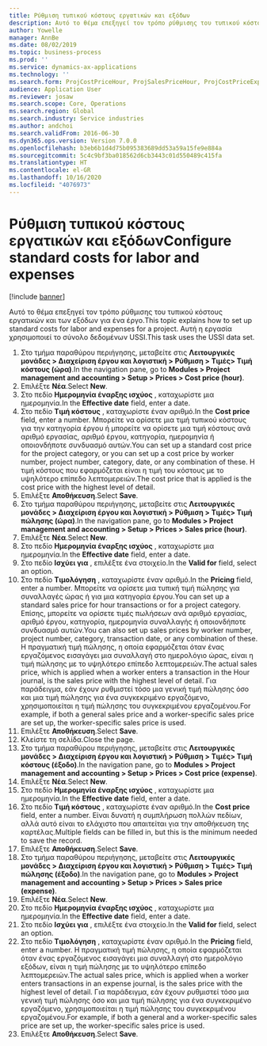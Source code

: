 ```yaml
---
title: Ρύθμιση τυπικού κόστους εργατικών και εξόδων
description: Αυτό το θέμα επεξηγεί τον τρόπο ρύθμισης του τυπικού κόστους εργατικών και των εξόδων για ένα έργο.
author: Yowelle
manager: AnnBe
ms.date: 08/02/2019
ms.topic: business-process
ms.prod: ''
ms.service: dynamics-ax-applications
ms.technology: ''
ms.search.form: ProjCostPriceHour, ProjSalesPriceHour, ProjCostPriceExpense, ProjSalesPriceCost
audience: Application User
ms.reviewer: josaw
ms.search.scope: Core, Operations
ms.search.region: Global
ms.search.industry: Service industries
ms.author: andchoi
ms.search.validFrom: 2016-06-30
ms.dyn365.ops.version: Version 7.0.0
ms.openlocfilehash: b3eb6b1d4d75b095383689dd53a59a15fe9e884a
ms.sourcegitcommit: 5c4c9bf3ba018562d6cb3443c01d550489c415fa
ms.translationtype: HT
ms.contentlocale: el-GR
ms.lasthandoff: 10/16/2020
ms.locfileid: "4076973"
---
```

# <a name="configure-standard-costs-for-labor-and-expenses"></a><span data-ttu-id="e657d-103">Ρύθμιση τυπικού κόστους εργατικών και εξόδων</span><span class="sxs-lookup"><span data-stu-id="e657d-103">Configure standard costs for labor and expenses</span></span>

[!include [banner](../../includes/banner.md)]

<span data-ttu-id="e657d-104">Αυτό το θέμα επεξηγεί τον τρόπο ρύθμισης του τυπικού κόστους εργατικών και των εξόδων για ένα έργο.</span><span class="sxs-lookup"><span data-stu-id="e657d-104">This topic explains how to set up standard costs for labor and expenses for a project.</span></span> <span data-ttu-id="e657d-105">Αυτή η εργασία χρησιμοποιεί το σύνολο δεδομένων USSI.</span><span class="sxs-lookup"><span data-stu-id="e657d-105">This task uses the USSI data set.</span></span>

1. <span data-ttu-id="e657d-106">Στο τμήμα παραθύρου περιήγησης, μεταβείτε στις **Λειτουργικές μονάδες > Διαχείριση έργου και λογιστική > Ρύθμιση > Τιμές> Τιμή κόστους (ώρα)**.</span><span class="sxs-lookup"><span data-stu-id="e657d-106">In the navigation pane, go to **Modules > Project management and accounting > Setup > Prices > Cost price (hour)**.</span></span>
2. <span data-ttu-id="e657d-107">Επιλέξτε **Νέα**.</span><span class="sxs-lookup"><span data-stu-id="e657d-107">Select **New**.</span></span>
3. <span data-ttu-id="e657d-108">Στο πεδίο **Ημερομηνία έναρξης ισχύος** , καταχωρίστε μια ημερομηνία.</span><span class="sxs-lookup"><span data-stu-id="e657d-108">In the **Effective date** field, enter a date.</span></span>
4. <span data-ttu-id="e657d-109">Στο πεδίο **Τιμή κόστους** , καταχωρίστε έναν αριθμό.</span><span class="sxs-lookup"><span data-stu-id="e657d-109">In the **Cost price** field, enter a number.</span></span> <span data-ttu-id="e657d-110">Μπορείτε να ορίσετε μια τιμή τυπικού κόστους για την κατηγορία έργου ή μπορείτε να ορίσετε μια τιμή κόστους ανά αριθμό εργασίας, αριθμό έργου, κατηγορία, ημερομηνία ή οποιονδήποτε συνδυασμό αυτών.</span><span class="sxs-lookup"><span data-stu-id="e657d-110">You can set up a standard cost price for the project category, or you can set up a cost price by worker number, project number, category, date, or any combination of these.</span></span> <span data-ttu-id="e657d-111">Η τιμή κόστους που εφαρμόζεται είναι η τιμή του κόστους με το υψηλότερο επίπεδο λεπτομερειών.</span><span class="sxs-lookup"><span data-stu-id="e657d-111">The cost price that is applied is the cost price with the highest level of detail.</span></span>  
5. <span data-ttu-id="e657d-112">Επιλέξτε **Αποθήκευση**.</span><span class="sxs-lookup"><span data-stu-id="e657d-112">Select **Save**.</span></span>
6. <span data-ttu-id="e657d-113">Στο τμήμα παραθύρου περιήγησης, μεταβείτε στις **Λειτουργικές μονάδες > Διαχείριση έργου και λογιστική > Ρύθμιση > Τιμές> Τιμή πώλησης (ώρα)**.</span><span class="sxs-lookup"><span data-stu-id="e657d-113">In the navigation pane, go to **Modules > Project management and accounting > Setup > Prices > Sales price (hour)**.</span></span>
7. <span data-ttu-id="e657d-114">Επιλέξτε **Νέα**.</span><span class="sxs-lookup"><span data-stu-id="e657d-114">Select **New**.</span></span>
8. <span data-ttu-id="e657d-115">Στο πεδίο **Ημερομηνία έναρξης ισχύος** , καταχωρίστε μια ημερομηνία.</span><span class="sxs-lookup"><span data-stu-id="e657d-115">In the **Effective date** field, enter a date.</span></span>
9. <span data-ttu-id="e657d-116">Στο πεδίο **Ισχύει για** , επιλέξτε ένα στοιχείο.</span><span class="sxs-lookup"><span data-stu-id="e657d-116">In the **Valid for** field, select an option.</span></span>
10. <span data-ttu-id="e657d-117">Στο πεδίο **Τιμολόγηση** , καταχωρίστε έναν αριθμό.</span><span class="sxs-lookup"><span data-stu-id="e657d-117">In the **Pricing** field, enter a number.</span></span> <span data-ttu-id="e657d-118">Μπορείτε να ορίσετε μια τυπική τιμή πώλησης για συναλλαγές ώρας ή για μια κατηγορία έργου.</span><span class="sxs-lookup"><span data-stu-id="e657d-118">You can set up a standard sales price for hour transactions or for a project category.</span></span> <span data-ttu-id="e657d-119">Επίσης, μπορείτε να ορίσετε τιμές πωλήσεων ανά αριθμό εργασίας, αριθμό έργου, κατηγορία, ημερομηνία συναλλαγής ή οποιονδήποτε συνδυασμό αυτών.</span><span class="sxs-lookup"><span data-stu-id="e657d-119">You can also set up sales prices by worker number, project number, category, transaction date, or any combination of these.</span></span> <span data-ttu-id="e657d-120">Η πραγματική τιμή πώλησης, η οποία εφαρμόζεται όταν ένας εργαζόμενος εισαγάγει μια συναλλαγή στο ημερολόγιο ώρας, είναι η τιμή πώλησης με το υψηλότερο επίπεδο λεπτομερειών.</span><span class="sxs-lookup"><span data-stu-id="e657d-120">The actual sales price, which is applied when a worker enters a transaction in the Hour journal, is the sales price with the highest level of detail.</span></span> <span data-ttu-id="e657d-121">Για παράδειγμα, εάν έχουν ρυθμιστεί τόσο μια γενική τιμή πώλησης όσο και μια τιμή πώλησης για ένα συγκεκριμένο εργαζόμενο, χρησιμοποιείται η τιμή πώλησης του συγκεκριμένου εργαζομένου.</span><span class="sxs-lookup"><span data-stu-id="e657d-121">For example, if both a general sales price and a worker-specific sales price are set up, the worker-specific sales price is used.</span></span>  
11. <span data-ttu-id="e657d-122">Επιλέξτε **Αποθήκευση**.</span><span class="sxs-lookup"><span data-stu-id="e657d-122">Select **Save**.</span></span>
12. <span data-ttu-id="e657d-123">Κλείστε τη σελίδα.</span><span class="sxs-lookup"><span data-stu-id="e657d-123">Close the page.</span></span>
13. <span data-ttu-id="e657d-124">Στο τμήμα παραθύρου περιήγησης, μεταβείτε στις **Λειτουργικές μονάδες > Διαχείριση έργου και λογιστική > Ρύθμιση > Τιμές> Τιμή κόστους (έξοδο)**.</span><span class="sxs-lookup"><span data-stu-id="e657d-124">In the navigation pane, go to **Modules > Project management and accounting > Setup > Prices > Cost price (expense)**.</span></span>
14. <span data-ttu-id="e657d-125">Επιλέξτε **Νέα**.</span><span class="sxs-lookup"><span data-stu-id="e657d-125">Select **New**.</span></span>
15. <span data-ttu-id="e657d-126">Στο πεδίο **Ημερομηνία έναρξης ισχύος** , καταχωρίστε μια ημερομηνία.</span><span class="sxs-lookup"><span data-stu-id="e657d-126">In the **Effective date** field, enter a date.</span></span>
16. <span data-ttu-id="e657d-127">Στο πεδίο **Τιμή κόστους** , καταχωρίστε έναν αριθμό.</span><span class="sxs-lookup"><span data-stu-id="e657d-127">In the **Cost price** field, enter a number.</span></span> <span data-ttu-id="e657d-128">Είναι δυνατή η συμπλήρωση πολλών πεδίων, αλλά αυτό είναι το ελάχιστο που απαιτείται για την αποθήκευση της καρτέλας.</span><span class="sxs-lookup"><span data-stu-id="e657d-128">Multiple fields can be filled in, but this is the minimum needed to save the record.</span></span>  
17. <span data-ttu-id="e657d-129">Επιλέξτε **Αποθήκευση**.</span><span class="sxs-lookup"><span data-stu-id="e657d-129">Select **Save**.</span></span>
18. <span data-ttu-id="e657d-130">Στο τμήμα παραθύρου περιήγησης, μεταβείτε στις **Λειτουργικές μονάδες > Διαχείριση έργου και λογιστική > Ρύθμιση > Τιμές> Τιμή πώλησης (έξοδο)**.</span><span class="sxs-lookup"><span data-stu-id="e657d-130">In the navigation pane, go to **Modules > Project management and accounting > Setup > Prices > Sales price (expense)**.</span></span>
19. <span data-ttu-id="e657d-131">Επιλέξτε **Νέα**.</span><span class="sxs-lookup"><span data-stu-id="e657d-131">Select **New**.</span></span>
20. <span data-ttu-id="e657d-132">Στο πεδίο **Ημερομηνία έναρξης ισχύος** , καταχωρίστε μια ημερομηνία.</span><span class="sxs-lookup"><span data-stu-id="e657d-132">In the **Effective date** field, enter a date.</span></span>
21. <span data-ttu-id="e657d-133">Στο πεδίο **Ισχύει για** , επιλέξτε ένα στοιχείο.</span><span class="sxs-lookup"><span data-stu-id="e657d-133">In the **Valid for** field, select an option.</span></span>
22. <span data-ttu-id="e657d-134">Στο πεδίο **Τιμολόγηση** , καταχωρίστε έναν αριθμό.</span><span class="sxs-lookup"><span data-stu-id="e657d-134">In the **Pricing** field, enter a number.</span></span> <span data-ttu-id="e657d-135">Η πραγματική τιμή πώλησης, η οποία εφαρμόζεται όταν ένας εργαζόμενος εισαγάγει μια συναλλαγή στο ημερολόγιο εξόδων, είναι η τιμή πώλησης με το υψηλότερο επίπεδο λεπτομερειών.</span><span class="sxs-lookup"><span data-stu-id="e657d-135">The actual sales price, which is applied when a worker enters transactions in an expense journal, is the sales price with the highest level of detail.</span></span> <span data-ttu-id="e657d-136">Για παράδειγμα, εάν έχουν ρυθμιστεί τόσο μια γενική τιμή πώλησης όσο και μια τιμή πώλησης για ένα συγκεκριμένο εργαζόμενο, χρησιμοποιείται η τιμή πώλησης του συγκεκριμένου εργαζομένου.</span><span class="sxs-lookup"><span data-stu-id="e657d-136">For example, if both a general and a worker-specific sales price are set up, the worker-specific sales price is used.</span></span>  
23. <span data-ttu-id="e657d-137">Επιλέξτε **Αποθήκευση**.</span><span class="sxs-lookup"><span data-stu-id="e657d-137">Select **Save**.</span></span>

